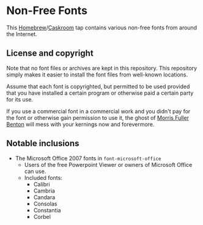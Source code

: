 # Non-Free Fonts

This [Homebrew](http://brew.sh)/[Caskroom](http://caskroom.io) tap contains
various non-free fonts from around the Internet.

## License and copyright

Note that no font files or archives are kept in this repository. This repository
simply makes it easier to install the font files from well-known locations.

Assume that each font is copyrighted, but permitted to be used provided that you
have installed a certain program or otherwise paid a certain party for its use.

If you use a commercial font in a commercial work and you didn't pay for
the font or otherwise gain permission to use it, the ghost of
[Morris Fuller Benton](https://en.wikipedia.org/wiki/Morris_Fuller_Benton) will
mess with your kernings now and forevermore.

## Notable inclusions

* The Microsoft Office 2007 fonts in `font-microsoft-office`
  * Users of the free Powerpoint Viewer or owners of Microsoft Office can use.
  * Included fonts:
    * Calibri
    * Cambria
    * Candara
    * Consolas
    * Constantia
    * Corbel
